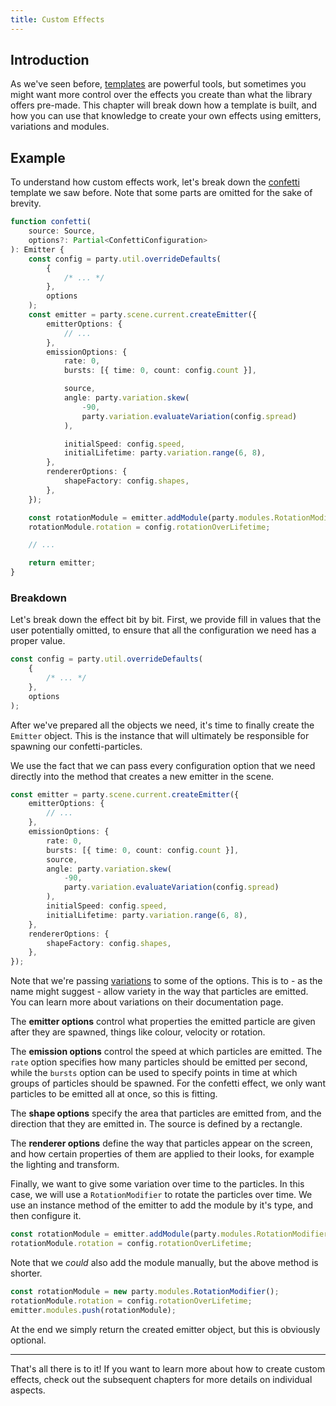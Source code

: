 ```yaml
---
title: Custom Effects
---
```


## Introduction

As we've seen before, [templates](/docs/templates) are powerful tools, but sometimes you might want more control over the effects you create than what the library offers pre-made. This chapter will break down how a template is built, and how you can use that knowledge to create your own effects using emitters, variations and modules.

## Example

To understand how custom effects work, let's break down the [confetti](/docs/templates#confetti) template we saw before. Note that some parts are omitted for the sake of brevity.

```ts
function confetti(
    source: Source,
    options?: Partial<ConfettiConfiguration>
): Emitter {
    const config = party.util.overrideDefaults(
        {
            /* ... */
        },
        options
    );
    const emitter = party.scene.current.createEmitter({
        emitterOptions: {
            // ...
        },
        emissionOptions: {
            rate: 0,
            bursts: [{ time: 0, count: config.count }],

            source,
            angle: party.variation.skew(
                -90,
                party.variation.evaluateVariation(config.spread)
            ),

            initialSpeed: config.speed,
            initialLifetime: party.variation.range(6, 8),
        },
        rendererOptions: {
            shapeFactory: config.shapes,
        },
    });

    const rotationModule = emitter.addModule(party.modules.RotationModifier);
    rotationModule.rotation = config.rotationOverLifetime;

    // ...

    return emitter;
}
```

### Breakdown

Let's break down the effect bit by bit. First, we provide fill in values that the user potentially omitted, to ensure that all the configuration we need has a proper value.

```ts
const config = party.util.overrideDefaults(
    {
        /* ... */
    },
    options
);
```

After we've prepared all the objects we need, it's time to finally create the `Emitter` object. This is the instance that will ultimately be responsible for spawning our confetti-particles.

We use the fact that we can pass every configuration option that we need directly into the method that creates a new emitter in the scene.

```ts
const emitter = party.scene.current.createEmitter({
    emitterOptions: {
        // ...
    },
    emissionOptions: {
        rate: 0,
        bursts: [{ time: 0, count: config.count }],
        source,
        angle: party.variation.skew(
            -90,
            party.variation.evaluateVariation(config.spread)
        ),
        initialSpeed: config.speed,
        initialLifetime: party.variation.range(6, 8),
    },
    rendererOptions: {
        shapeFactory: config.shapes,
    },
});
```

Note that we're passing [variations](/docs/variations) to some of the options. This is to - as the name might suggest - allow variety in the way that particles are emitted. You can learn more about variations on their documentation page.

The **emitter options** control what properties the emitted particle are given after they are spawned, things like colour, velocity or rotation.

The **emission options** control the speed at which particles are emitted. The `rate` option specifies how many particles should be emitted per second, while the `bursts` option can be used to specify points in time at which groups of particles should be spawned. For the confetti effect, we only want particles to be emitted all at once, so this is fitting.

The **shape options** specify the area that particles are emitted from, and the direction that they are emitted in. The source is defined by a rectangle.

The **renderer options** define the way that particles appear on the screen, and how certain properties of them are applied to their looks, for example the lighting and transform.

Finally, we want to give some variation over time to the particles. In this case, we will use a `RotationModifier` to rotate the particles over time. We use an instance method of the emitter to add the module by it's type, and then configure it.

```ts
const rotationModule = emitter.addModule(party.modules.RotationModifier);
rotationModule.rotation = config.rotationOverLifetime;
```

Note that we _could_ also add the module manually, but the above method is shorter.

```ts
const rotationModule = new party.modules.RotationModifier();
rotationModule.rotation = config.rotationOverLifetime;
emitter.modules.push(rotationModule);
```

At the end we simply return the created emitter object, but this is obviously optional.

---

That's all there is to it! If you want to learn more about how to create custom effects, check out the subsequent chapters for more details on individual aspects.
